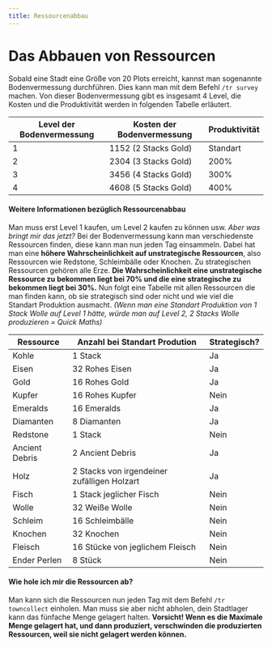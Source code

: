 ```yaml
---
title: Ressourcenabbau
---
```

# Das Abbauen von Ressourcen
 Sobald eine Stadt eine Größe von 20 Plots erreicht, kannst man sogenannte Bodenvermessung durchführen. Dies kann man mit dem Befehl `/tr survey` machen. Von dieser Bodenvermessung gibt es insgesamt 4 Level, die Kosten und die Produktivität werden in folgenden Tabelle erläutert.

 | Level der Bodenvermessung | Kosten der Bodenvermessung | Produktivität |
|---------------------------|----------------------------|---------------|
| 1                         | 1152 (2 Stacks Gold)       | Standart      |
| 2                         | 2304 (3 Stacks Gold)       | 200%          |
| 3                         | 3456 (4 Stacks Gold)       | 300%          |
| 4                         | 4608 (5 Stacks Gold)       | 400%          |

#### Weitere Informationen bezüglich Ressourcenabbau
Man muss erst Level 1 kaufen, um Level 2 kaufen zu können usw. *Aber was bringt mir das jetzt?* Bei der Bodenvermessung kann man verschiedenste Ressourcen finden, diese kann man nun jeden Tag einsammeln. Dabei hat man eine **höhere Wahrscheinlichkeit auf unstrategische Ressourcen**, also Ressourcen wie Redstone, Schleimbälle oder Knochen. Zu strategischen Ressourcen gehören alle Erze. **Die Wahrscheinlichkeit eine unstrategische Ressource zu bekommen liegt bei 70% und die eine strategische zu bekommen liegt bei 30%.** Nun folgt eine Tabelle mit allen Ressourcen die man finden kann, ob sie strategisch sind oder nicht und wie viel die Standart Produktion ausmacht. *(Wenn man eine Standart Produktion von 1 Stack Wolle auf Level 1 hätte, würde man auf Level 2, 2 Stacks Wolle produzieren = Quick Maths)*

| Ressource      | Anzahl bei Standart Prodution               | Strategisch? |
|----------------|---------------------------------------------|--------------|
| Kohle          | 1 Stack                                     | Ja           |
| Eisen          | 32 Rohes Eisen                              | Ja           |
| Gold           | 16 Rohes Gold                               | Ja           |
| Kupfer         | 16 Rohes Kupfer                             | Nein         |
| Emeralds       | 16 Emeralds                                 | Ja           |
| Diamanten      | 8 Diamanten                                 | Ja           |
| Redstone       | 1 Stack                                     | Nein         |
| Ancient Debris | 2 Ancient Debris                            | Ja           |
| Holz           | 2 Stacks von irgendeiner zufälligen Holzart | Ja           |
| Fisch          | 1 Stack jeglicher Fisch                     | Nein         |
| Wolle          | 32 Weiße Wolle                              | Nein         |
| Schleim        | 16 Schleimbälle                             | Nein         |
| Knochen        | 32 Knochen                                  | Nein         |
| Fleisch        | 16 Stücke von jeglichem Fleisch             | Nein         |
| Ender Perlen   | 8 Stück                                     | Nein         |

#### Wie hole ich mir die Ressourcen ab?
Man kann sich die Ressourcen nun jeden Tag mit dem Befehl `/tr towncollect` einholen. Man muss sie aber nicht abholen, dein Stadtlager kann das fünfache Menge gelagert halten. **Vorsicht! Wenn es die Maximale Menge gelagert hat, und dann produziert, verschwinden die produzierten Ressourcen, weil sie nicht gelagert werden können.**
